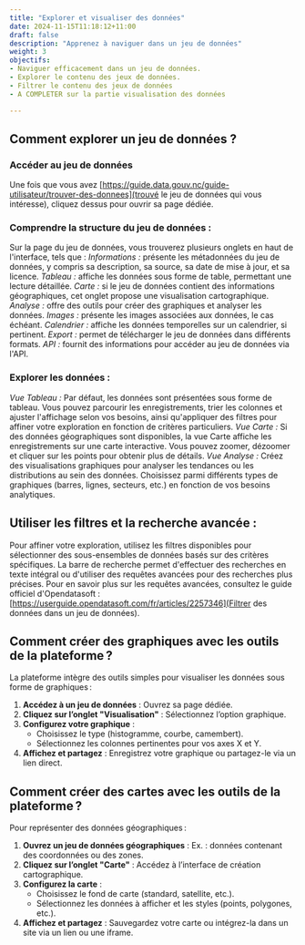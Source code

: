 ```yaml
---
title: "Explorer et visualiser des données"
date: 2024-11-15T11:18:12+11:00
draft: false
description: "Apprenez à naviguer dans un jeu de données"
weight: 3
objectifs:
- Naviguer efficacement dans un jeu de données.
- Explorer le contenu des jeux de données.
- Filtrer le contenu des jeux de données
- A COMPLETER sur la partie visualisation des données

---
```


## Comment explorer un jeu de données ?
### Accéder au jeu de données
Une fois que vous avez [https://guide.data.gouv.nc/guide-utilisateur/trouver-des-donnees](trouvé le jeu de données qui vous intéresse), cliquez dessus pour ouvrir sa page dédiée.

### Comprendre la structure du jeu de données :

Sur la page du jeu de données, vous trouverez plusieurs onglets en haut de l'interface, tels que :
*Informations :* présente les métadonnées du jeu de données, y compris sa description, sa source, sa date de mise à jour, et sa licence.
*Tableau :* affiche les données sous forme de table, permettant une lecture détaillée.
*Carte :* si le jeu de données contient des informations géographiques, cet onglet propose une visualisation cartographique.
*Analyse :* offre des outils pour créer des graphiques et analyser les données.
*Images :* présente les images associées aux données, le cas échéant.
*Calendrier :* affiche les données temporelles sur un calendrier, si pertinent.
*Export :* permet de télécharger le jeu de données dans différents formats.
*API :* fournit des informations pour accéder au jeu de données via l'API.

### Explorer les données :
*Vue Tableau :*
Par défaut, les données sont présentées sous forme de tableau. Vous pouvez parcourir les enregistrements, trier les colonnes et ajuster l'affichage selon vos besoins, ainsi qu'appliquer des filtres pour affiner votre exploration en fonction de critères particuliers.
*Vue Carte :*
Si des données géographiques sont disponibles, la vue Carte affiche les enregistrements sur une carte interactive.
Vous pouvez zoomer, dézoomer et cliquer sur les points pour obtenir plus de détails.
*Vue Analyse :*
Créez des visualisations graphiques pour analyser les tendances ou les distributions au sein des données.
Choisissez parmi différents types de graphiques (barres, lignes, secteurs, etc.) en fonction de vos besoins analytiques.

## Utiliser les filtres et la recherche avancée :
Pour affiner votre exploration, utilisez les filtres disponibles pour sélectionner des sous-ensembles de données basés sur des critères spécifiques.
La barre de recherche permet d'effectuer des recherches en texte intégral ou d'utiliser des requêtes avancées pour des recherches plus précises.
Pour en savoir plus sur les requêtes avancées, consultez le guide officiel d'Opendatasoft : [https://userguide.opendatasoft.com/fr/articles/2257346](Filtrer des données dans un jeu de données).


## Comment créer des graphiques avec les outils de la plateforme ?

La plateforme intègre des outils simples pour visualiser les données sous forme de graphiques :
1. **Accédez à un jeu de données** : Ouvrez sa page dédiée.  
2. **Cliquez sur l’onglet "Visualisation"** : Sélectionnez l’option graphique.  
3. **Configurez votre graphique** :  
   - Choisissez le type (histogramme, courbe, camembert).  
   - Sélectionnez les colonnes pertinentes pour vos axes X et Y.  
4. **Affichez et partagez** : Enregistrez votre graphique ou partagez-le via un lien direct.

## Comment créer des cartes avec les outils de la plateforme ?

Pour représenter des données géographiques :
1. **Ouvrez un jeu de données géographiques** : Ex. : données contenant des coordonnées ou des zones.  
2. **Cliquez sur l’onglet "Carte"** : Accédez à l’interface de création cartographique.  
3. **Configurez la carte** :  
   - Choisissez le fond de carte (standard, satellite, etc.).  
   - Sélectionnez les données à afficher et les styles (points, polygones, etc.).  
4. **Affichez et partagez** : Sauvegardez votre carte ou intégrez-la dans un site via un lien ou une iframe.